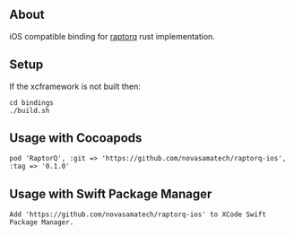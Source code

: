 ## About

iOS compatible binding for [raptorq](https://github.com/cberner/raptorq) rust implementation.

## Setup

If the xcframework is not built then:

```
cd bindings
./build.sh
```

## Usage with Cocoapods

```
pod 'RaptorQ', :git => 'https://github.com/novasamatech/raptorq-ios', :tag => '0.1.0'
```

## Usage with Swift Package Manager

```
Add 'https://github.com/novasamatech/raptorq-ios' to XCode Swift Package Manager.
```